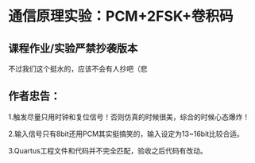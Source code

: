 # 通信原理实验：PCM+2FSK+卷积码
## 课程作业/实验严禁抄袭版本
不过我们这个挺水的，应该不会有人抄吧（悲

## 作者忠告：
1.触发尽量只用时钟和复位信号！否则仿真的时候很美，综合的时候心态爆炸！

2.输入信号只有8bit还用PCM其实挺搞笑的，输入设定为13~16bit比较合适。

3.Quartus工程文件和代码并不完全匹配，验收之后代码有改动。
